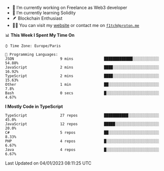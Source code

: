 - 🔭 I’m currently working on Freelance as Web3 developer
- 🌱 I’m currently learning Solidity
- 🪶 Blockchain Enthusiast
- 👨‍💻 You can visit my [website](https://f1tch.xyz) or contact me on [`f1tch@proton.me`](mailto:f1tch@proton.me)

<!--START_SECTION:waka-->
📊 **This Week I Spent My Time On** 

```text
⌚︎ Time Zone: Europe/Paris

💬 Programming Languages: 
JSON                     9 mins              █████████████░░░░░░░░░░░░   54.88% 
JavaScript               2 mins              ████░░░░░░░░░░░░░░░░░░░░░   16.92% 
TypeScript               2 mins              ████░░░░░░░░░░░░░░░░░░░░░   15.63% 
Other                    1 min               ██░░░░░░░░░░░░░░░░░░░░░░░   7.8% 
Bash                     0 secs              █░░░░░░░░░░░░░░░░░░░░░░░░   4.67%

```

**I Mostly Code in TypeScript** 

```text
TypeScript               27 repos            ███████████░░░░░░░░░░░░░░   45.0% 
JavaScript               12 repos            █████░░░░░░░░░░░░░░░░░░░░   20.0% 
C#                       5 repos             ██░░░░░░░░░░░░░░░░░░░░░░░   8.33% 
PHP                      4 repos             █░░░░░░░░░░░░░░░░░░░░░░░░   6.67% 
Java                     4 repos             █░░░░░░░░░░░░░░░░░░░░░░░░   6.67%

```



 Last Updated on 04/01/2023 08:11:25 UTC
<!--END_SECTION:waka-->
